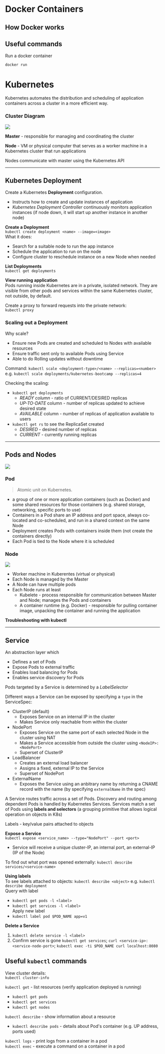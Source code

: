 # Docker Containers

## How Docker works

## Useful commands

Run a docker container

`docker run`

# Kubernetes

Kubernetes automates the distribution and scheduling of application containers across a cluster in a more efficient way.

### Cluster Diagram

![](images/kube_cluster_1.PNG)

**Master** - responsible for managing and coordinating the cluster

**Node** - VM or physical computer that serves as a worker machine in a Kubernetes cluster that run applications

Nodes communicate with master using the Kubernetes API

---

## Kubernetes Deployment

Create a Kubernetes **Deployment** configuration.

- Instructs how to create and update instances of application
- _Kubernetes Deployment Controller_ continuously monitors application instances (if node down, it will start up another instance in another node)

**Create a Deployment**  
`kubectl create deployment <name> --image=<image>`  
What it does:

- Search for a suitable node to run the app instance
- Schedule the application to run on the node
- Configure cluster to reschedule instance on a new Node when needed

**List Deployments**  
`kubectl get deployments`

**View running application**  
Pods running inside Kubernetes are in a private, isolated network. They are visible from other pods and services within the same Kubernetes cluster, not outside, by default.

Create a proxy to forward requests into the private network:  
`kubectl proxy`

### Scaling out a Deployment

Why scale?

- Ensure new Pods are created and scheduled to Nodes with available resources
- Ensure traffic sent only to available Pods using Service
- Able to do Rolling updates without downtime

Command: `kubectl scale <deployment-type>/<name> --replicas=<number>` e.g. `kubectl scale deployments/kubernetes-bootcamp --replicas=4`

Checking the scaling:

- `kubectl get deployments`
  - _READY column_ - ratio of CURRENT/DESIRED replicas
  - _UP-TO-DATE_ column - number of replicas updated to achieve desired state
  - _AVAILABLE_ column - number of replicas of application available to users
- `kubectl get rs` to see the ReplicaSet created
  - _DESIRED_ - desired number of replicas
  - _CURRENT_ - currently running replicas

---

## Pods and Nodes

![](./images/pods_overview.PNG)

### Pod

> Atomic unit on Kubernetes.

- a group of one or more application containers (such as Docker) and some shared resources for those containers (e.g. shared storage, networking, specific ports to use)
- Containers in a Pod share an IP address and port space, always co-located and co-scheduled, and run in a shared context on the same Node
- Deployment creates Pods with containers inside them (not create the containers directly)
- Each Pod is tied to the Node where it is scheduled

### Node

![](./images/node_overview.PNG)

- Worker machine in Kuberentes (virtual or physical)
- Each Node is managed by the Master
- A Node can have multiple pods
- Each Node runs at least
  - Kubelete - process responsible for communication between Master and Node; manages the Pods and containers
  - A container runtime (e.g. Docker) - responsible for pulling container image, unpacking the container and running the application

**Troubleshooting with kubectl**

---

## Service

An abstraction layer which

- Defines a set of Pods
- Expose Pods to external traffic
- Enables load balancing for Pods
- Enables service discovery for Pods

Pods targeted by a Service is determined by a _LabelSelector_

Different ways a Service can be exposed by specifying a `type` in the ServiceSpec:

- ClusterIP (default)
  - Exposes Service on an internal IP in the cluster
  - Makes Service only reachable from within the cluster
- NodePort
  - Exposes Service on the same port of each selected Node in the cluster using NAT
  - Makes a Service accessible from outside the cluster using `<NodeIP>:<NodePort>`
  - Superset of ClusterIP
- LoadBalancer
  - Creates an external load balancer
  - Assigns a fixed, external IP to the Service
  - Superset of NodePort
- ExternalName
  - Exposes the Service using an anbitrary name by returning a CNAME record with the name (by specifying `externalName` in the spec)

A Service routes traffic across a set of Pods. Discovery and routing among dependent Pods is handled by Kubernetes Services. Services match a set of Pods using **labels and selectors** (a grouping primitive that allows logical operation on objects in K8s)

Labels - key/value pairs attached to objects

**Expose a Service**  
`kubectl expose <service_name> --type="NodePort" --port <port>`

- Service will receive a unique cluster-IP, an internal port, an external-IP (IP of the Node)

To find out what port was opened externally: `kubectl describe services/<service-name>`

**Using labels**  
To see labels attached to objects: `kubectl describe <object>` e.g. `kubectl describe deployment`  
Query with label

- `kubectl get pods -l <label>`
- `kubectl get services -l <label>`  
  Apply new label
- `kubectl label pod $POD_NAME app=v1`

**Delete a Service**

1. `kubectl delete service -l <label>`
2. Confirm service is gone `kubectl get services`; `curl <service-ip>:<service-node-port>`; `kubectl exec -ti $POD_NAME curl localhost:8080`

## Useful `kubectl` commands

View cluster details:  
`kubectl cluster-info`

`kubectl get` - list resources (verify application deployed is running)

- `kubectl get pods`
- `kubectl get services`
- `kubectl get nodes`

`kubectl describe` - show information about a resource

- `kubectl describe pods` - details about Pod's container (e.g. UP address, ports used)

`kubectl logs` - print logs from a container in a pod  
`kubectl exec` - execute a command on a container in a pod
